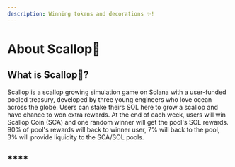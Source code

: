 ```yaml
---
description: Winning tokens and decorations ✨!
---
```


# About Scallop🦪

## **What is Scallop**🦪**?**

Scallop is a scallop growing simulation game on Solana with a user-funded pooled treasury, developed by three young engineers who love ocean across the globe. Users can stake theirs SOL here to grow a scallop and have chance to won extra rewards. At the end of each week, users will win Scallop Coin \(SCA\) and one random winner will get the pool's SOL rewards. 90% of pool's rewards will back to winner user, 7% will back to the pool, 3% will provide liquidity to the SCA/SOL pools.

##  ****  

